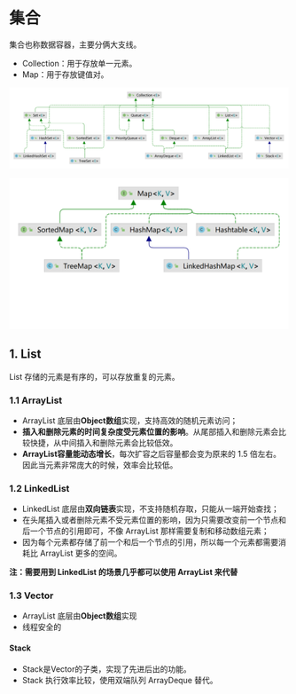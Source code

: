 # 集合
集合也称数据容器，主要分俩大支线。
* Collection：用于存放单一元素。
* Map：用于存放键值对。

![](./img/Collection.png)

![](./img/map.png)

## 1. List
List 存储的元素是有序的，可以存放重复的元素。

### 1.1 ArrayList

* ArrayList 底层由**Object数组**实现，支持高效的随机元素访问；
* **插入和删除元素的时间复杂度受元素位置的影响**。从尾部插入和删除元素会比较快捷，从中间插入和删除元素会比较低效。
* **ArrayList容量能动态增长**，每次扩容之后容量都会变为原来的 1.5 倍左右。因此当元素非常庞大的时候，效率会比较低。

### 1.2 LinkedList

* LinkedList 底层由**双向链表**实现，不支持随机存取，只能从一端开始查找；
* 在头尾插入或者删除元素不受元素位置的影响，因为只需要改变前一个节点和后一个节点的引用即可，不像 ArrayList 那样需要复制和移动数组元素；
* 因为每个元素都存储了前一个和后一个节点的引用，所以每一个元素都需要消耗比 ArrayList 更多的空间。

**注：需要用到 LinkedList 的场景几乎都可以使用 ArrayList 来代替**

### 1.3 Vector 
* ArrayList 底层由**Object数组**实现
* 线程安全的

#### Stack
* Stack是Vector的子类，实现了先进后出的功能。
* Stack 执行效率比较，使用双端队列 ArrayDeque 替代。



